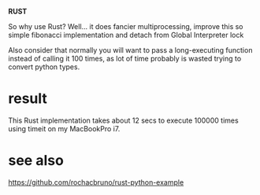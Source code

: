 **RUST**


So why use Rust? Well... it does fancier multiprocessing, improve this so simple fibonacci implementation and detach from Global Interpreter lock

Also consider that normally you will want to pass a long-executing function instead of calling it 100 times, as lot of time probably is wasted trying to convert python types.

result
======
This Rust implementation takes about 12 secs to execute 100000 times using timeit on my MacBookPro i7.

see also
========
https://github.com/rochacbruno/rust-python-example

